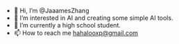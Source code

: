 - 👋 Hi, I’m @JaaamesZhang
- 👀 I’m interested in AI and creating some simple AI tools.
- 🌱 I’m currently a high school student. 
- 📫 How to reach me hahalooxp@gmail.com

<!---
JaaamesZhang/JaaamesZhang is a ✨ special ✨ repository because its `README.md` (this file) appears on your GitHub profile.
You can click the Preview link to take a look at your changes.
--->
